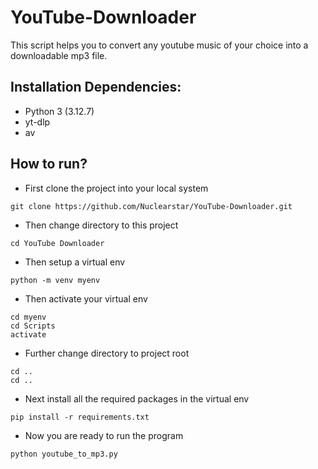 # YouTube-Downloader

This script helps you to convert any youtube music of your choice into a downloadable mp3 file.

## Installation Dependencies:

- Python 3 (3.12.7)
- yt-dlp
- av

## How to run?

- First clone the project into your local system
```
git clone https://github.com/Nuclearstar/YouTube-Downloader.git
```
- Then change directory to this project
```
cd YouTube Downloader
```
- Then setup a virtual env
```
python -m venv myenv
```
- Then activate your virtual env
```
cd myenv
cd Scripts
activate
```
- Further change directory to project root
```
cd ..
cd ..
```
- Next install all the required packages in the virtual env
```
pip install -r requirements.txt
```
- Now you are ready to run the program
```
python youtube_to_mp3.py
```